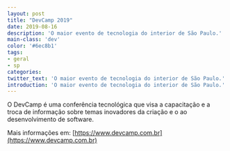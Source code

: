 ```yaml
---
layout: post
title: "DevCamp 2019"
date: 2019-08-16
description: 'O maior evento de tecnologia do interior de São Paulo.'
main-class: 'dev'
color: '#6ec8b1'
tags:
- geral
- sp
categories:
twitter_text: 'O maior evento de tecnologia do interior de São Paulo.'
introduction: 'O maior evento de tecnologia do interior de São Paulo.'
---
```


O DevCamp é uma conferência tecnológica que visa a capacitação e a troca de informação sobre temas inovadores da criação e o ao desenvolvimento de software.
 

 Mais informações em: [https://www.devcamp.com.br](https://www.devcamp.com.br)
